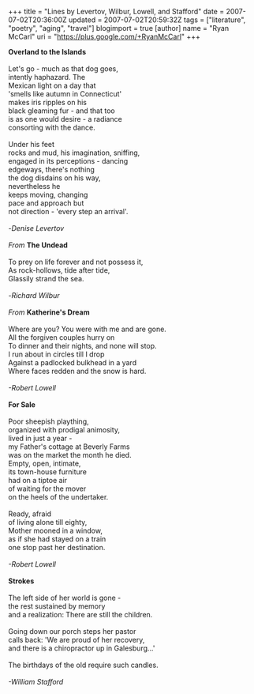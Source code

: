 +++
title = "Lines by Levertov, Wilbur, Lowell, and Stafford"
date = 2007-07-02T20:36:00Z
updated = 2007-07-02T20:59:32Z
tags = ["literature", "poetry", "aging", "travel"]
blogimport = true
[author]
	name = "Ryan McCarl"
	uri = "https://plus.google.com/+RyanMcCarl"
+++

<span style="font-weight: bold;">Overland to the Islands</span><br /><br />Let's go - much as that dog goes,<br />intently haphazard.  The<br />Mexican light on a day that<br />'smells like autumn in Connecticut'<br />makes iris ripples on his<br />black gleaming fur - and that too<br />is as one would desire - a radiance<br />consorting with the dance.<br /><br />Under his feet<br />rocks and mud, his imagination, sniffing,<br />engaged in its perceptions - dancing<br />edgeways, there's nothing<br />the dog disdains on his way,<br />nevertheless he<br />keeps moving, changing<br />pace and approach but<br />not direction - 'every step an arrival'.<br /><br />-<span style="font-style: italic;">Denise Levertov</span><br /><br /><span style="font-style: italic;">From</span> <span style="font-weight: bold;">The Undead</span><br /><br />To prey on life forever and not possess it,<br />As rock-hollows, tide after tide,<br />Glassily strand the sea.<br /><br />-<span style="font-style: italic;">Richard Wilbur</span><br /><br /><span style="font-style: italic;">From</span> <span style="font-weight: bold;">Katherine's Dream</span><br /><br />Where are you?  You were with me and are gone.<br />All the forgiven couples hurry on<br />To dinner and their nights, and none will stop.<br />I run about in circles till I drop<br />Against a padlocked bulkhead in a yard<br />Where faces redden and the snow is hard.<br /><br /><span style="font-style: italic;">-Robert Lowell</span><br /><br /><span style="font-weight: bold;">For Sale</span><br /><br />Poor sheepish plaything,<br />organized with prodigal animosity,<br />lived in just a year -<br />my Father's cottage at Beverly Farms<br />was on the market the month he died.<br />Empty, open, intimate,<br />its town-house furniture<br />had on a tiptoe air<br />of waiting for the mover<br />on the heels of the undertaker.<br /><br />Ready, afraid<br />of living alone till eighty,<br />Mother mooned in a window,<br />as if she had stayed on a train<br />one stop past her destination.<br /><br /><span style="font-style: italic;">-Robert Lowell</span><br /><br /><span style="font-weight: bold;">Strokes</span><br /><br />The left side of her world is gone -<br />the rest sustained by memory<br />and a realization: There are still the children.<br /><br />Going down our porch steps her pastor<br />calls back: 'We are proud of her recovery,<br />and there is a chiropractor up in Galesburg...'<br /><br />The birthdays of the old require such candles.<br /><br /><span style="font-style: italic;">-William Stafford</span>
